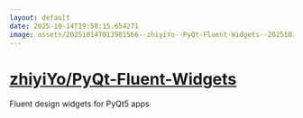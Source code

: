 ```yaml
---
layout: default
date: 2025-10-14T19:58:15.654271
image: assets/20251014T013901566--zhiyiYo--PyQt-Fluent-Widgets--20251014T014751327--cropped.png
---
```


# [zhiyiYo/PyQt-Fluent-Widgets](https://github.com/zhiyiYo/PyQt-Fluent-Widgets)

Fluent design widgets for PyQt5 apps
